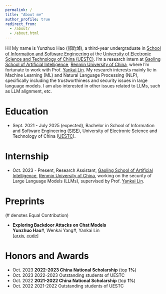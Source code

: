 ```yaml
---
permalink: /
title: "About me"
author_profile: true
redirect_from: 
  - /about/
  - /about.html
---
```



Hi! My name is Yunzhuo Hao (郝韵焯), a third-year undergraduate in [School of Information and Software Engineering](https://sise.uestc.edu.cn/) at the [University of Electronic Science and Technology of China (UESTC)](https://en.uestc.edu.cn/). 
I’m a research intern at [Gaoling School of Artificial Intelligence](http://ai.ruc.edu.cn), [Renmin University of China](https://www.ruc.edu.cn), where I’m fortunate to work with Prof. [Yankai Lin](https://linyankai.github.io). 
My research interests mainly lie in Machine Learning (ML) and Natural Language Processing (NLP), specifically including the trustworthiness and security issues in large language models. 
I am also interested in other issues related to LLMs, such as LLM alignment, etc.


Education
======
* Sept. 2021 - July 2025 (expected), Bachelor in School of Information and Software Engineering ([SISE](https://sise.uestc.edu.cn/)), University of Electronic Science and Technology of China ([UESTC](https://en.uestc.edu.cn/)).

Internship
======
* Oct. 2023 - Present, Research Assistant, [Gaoling School of Artificial Intelligence](http://ai.ruc.edu.cn), [Renmin University of China](https://www.ruc.edu.cn), working on the security of Large Language Models (LLMs), supervised by Prof. [Yankai Lin](https://linyankai.github.io).

Preprints 
======

(# denotes Equal Contribution)

* **Exploring Backdoor Attacks on Chat Models**   
**Yunzhuo Hao**#, Wenkai Yang#, Yankai Lin  
[[arxiv](https://arxiv.org/abs/2404.02406), [code](https://github.com/hychaochao/Chat-Models-Backdoor-Attacking)]


Honors and Awards
======
* Oct. 2023 **2022-2023 China National Scholarship** (top **1%**)
* Oct. 2023 2022-2023 Outstanding students of UESTC
* Oct. 2022 **2021-2022 China National Scholarship** (top **1%**)
* Oct. 2022 2021-2022 Outstanding students of UESTC